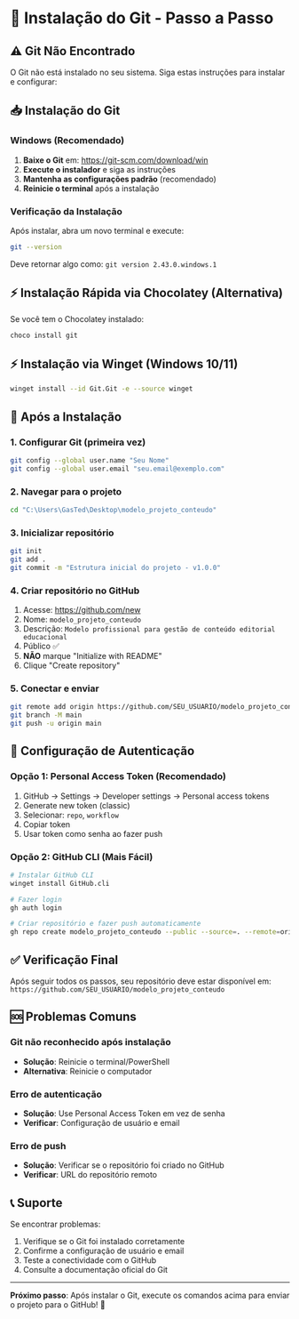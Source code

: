 # 🔧 Instalação do Git - Passo a Passo

## ⚠️ Git Não Encontrado

O Git não está instalado no seu sistema. Siga estas instruções para instalar e configurar:

## 📥 Instalação do Git

### Windows (Recomendado)
1. **Baixe o Git** em: https://git-scm.com/download/win
2. **Execute o instalador** e siga as instruções
3. **Mantenha as configurações padrão** (recomendado)
4. **Reinicie o terminal** após a instalação

### Verificação da Instalação
Após instalar, abra um novo terminal e execute:
```bash
git --version
```
Deve retornar algo como: `git version 2.43.0.windows.1`

## ⚡ Instalação Rápida via Chocolatey (Alternativa)
Se você tem o Chocolatey instalado:
```bash
choco install git
```

## ⚡ Instalação via Winget (Windows 10/11)
```bash
winget install --id Git.Git -e --source winget
```

## 🚀 Após a Instalação

### 1. Configurar Git (primeira vez)
```bash
git config --global user.name "Seu Nome"
git config --global user.email "seu.email@exemplo.com"
```

### 2. Navegar para o projeto
```bash
cd "C:\Users\GasTed\Desktop\modelo_projeto_conteudo"
```

### 3. Inicializar repositório
```bash
git init
git add .
git commit -m "Estrutura inicial do projeto - v1.0.0"
```

### 4. Criar repositório no GitHub
1. Acesse: https://github.com/new
2. Nome: `modelo_projeto_conteudo`
3. Descrição: `Modelo profissional para gestão de conteúdo editorial educacional`
4. Público ✅
5. **NÃO** marque "Initialize with README"
6. Clique "Create repository"

### 5. Conectar e enviar
```bash
git remote add origin https://github.com/SEU_USUARIO/modelo_projeto_conteudo.git
git branch -M main
git push -u origin main
```

## 🔐 Configuração de Autenticação

### Opção 1: Personal Access Token (Recomendado)
1. GitHub → Settings → Developer settings → Personal access tokens
2. Generate new token (classic)
3. Selecionar: `repo`, `workflow`
4. Copiar token
5. Usar token como senha ao fazer push

### Opção 2: GitHub CLI (Mais Fácil)
```bash
# Instalar GitHub CLI
winget install GitHub.cli

# Fazer login
gh auth login

# Criar repositório e fazer push automaticamente
gh repo create modelo_projeto_conteudo --public --source=. --remote=origin --push
```

## ✅ Verificação Final

Após seguir todos os passos, seu repositório deve estar disponível em:
`https://github.com/SEU_USUARIO/modelo_projeto_conteudo`

## 🆘 Problemas Comuns

### Git não reconhecido após instalação
- **Solução**: Reinicie o terminal/PowerShell
- **Alternativa**: Reinicie o computador

### Erro de autenticação
- **Solução**: Use Personal Access Token em vez de senha
- **Verificar**: Configuração de usuário e email

### Erro de push
- **Solução**: Verificar se o repositório foi criado no GitHub
- **Verificar**: URL do repositório remoto

## 📞 Suporte

Se encontrar problemas:
1. Verifique se o Git foi instalado corretamente
2. Confirme a configuração de usuário e email
3. Teste a conectividade com o GitHub
4. Consulte a documentação oficial do Git

---

**Próximo passo**: Após instalar o Git, execute os comandos acima para enviar o projeto para o GitHub! 🚀

